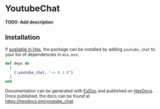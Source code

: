 # YoutubeChat

**TODO: Add description**

## Installation

If [available in Hex](https://hex.pm/docs/publish), the package can be installed
by adding `youtube_chat` to your list of dependencies in `mix.exs`:

```elixir
def deps do
  [
    {:youtube_chat, "~> 0.1.0"}
  ]
end
```

Documentation can be generated with [ExDoc](https://github.com/elixir-lang/ex_doc)
and published on [HexDocs](https://hexdocs.pm). Once published, the docs can
be found at <https://hexdocs.pm/youtube_chat>.

